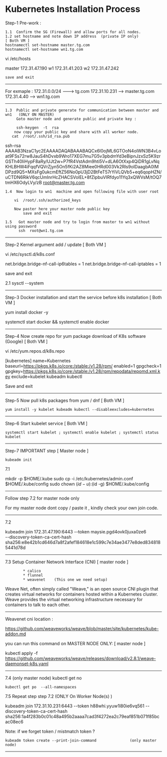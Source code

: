 # Kubernetes Installation Process

Step-1 Pre-work :
	
	1.1  Confirm the SG (Firewall) and allow ports for all nodes.
	1.2 set hostname and note down IP address  (private IP only)				[ Both VM ]		
	hostnamectl set-hostname master.tg.com
	hostnamectl set-hostname wn1.tg.com	

vi /etc/hosts 

master  172.31.47.190
w1 		172.31.41.203
w2      172.31.47.242
		
	save and exit 	
-------------------------------------------------------
For exmaple :
	172.31.0.0/24  --->   tg.com 
	172.31.10.231  -->  master.tg.com 
	172.31.4.40  -->  wn1.tg.com
		
-------------------------------------------------------	
		
	1.3  Public and private generate for communication between master and wn1   (ONLY ON MASTER)
	     Goto master node and generate public and private key :
			
	     ssh-keygen  -t  rsa
	    now copy your public key and share with all worker node.			
 	   cat  /root/.ssh/id_rsa.pub
ssh-rsa AAAAB3NzaC1yc2EAAAADAQABAAABAQCx6l0ojML6GTOoN4oIWN3B4vLoat9FSs72rw8JauS4hDvxb9Wro17XEG7mu7G5v3pbdmYd3eBipnJzxSz5K9zrGSTh40IiHypF8aRy/UJt2w+P7fR4VstAdm9hti5V+dLA6OtXxp4QiDR1gLvNqKHLBHW4iFqqfVQVrZjyn5On5fKi2AZ8Miee0HRd003Vk2Rls9oIDaagbA0IMDPzd9Q5+MXsFg0ukcmEftZ56No0pU3jD2BtFeT57rYiVLQVb5+eq6qopHZN/uCTDN6RikV6qcUmInrHcZHACSVolEL+8fZipbuVIRfdyo11Yq3xQWVsM/tOQ7tmHX6OdyLVy/zB root@master.tg.com

	1.4  Now login to wn1  machine and open following file with user root
 
		vi  /root/.ssh/authorized_keys
			
		Now paster here your master node public key 
	        save and exit 
			
	1.5   Got master node and try to login from master to wn1 without using password  
	      ssh  root@wn1.tg.com 
-----------------------------------------------------------------------------------------------

Step-2  Kernel argument add / update 		[ Both VM ]

vi   /etc/sysctl.d/k8s.conf		
		
net.bridge.bridge-nf-call-ip6tables = 1
net.bridge.bridge-nf-call-iptables = 1


save and exit 

2.1  sysctl --system

-----------------------------------------------------------------------------


Step-3  Docker installation and start the service before k8s installation [ Both VM ]

   yum install docker -y 
   
   systemctl start docker && systemctl enable docker

------------------------------------------------------------------------------

Step-4  Now create repo for yum package download of K8s software (Google)   [ Both VM ]

		
vi /etc/yum.repos.d/k8s.repo
  
[kubernetes]
name=Kubernetes
baseurl=https://pkgs.k8s.io/core:/stable:/v1.28/rpm/
enabled=1
gpgcheck=1
gpgkey=https://pkgs.k8s.io/core:/stable:/v1.28/rpm/repodata/repomd.xml.key
exclude=kubelet kubeadm kubectl


Save and exit 

----------------------------------------------------------------------------------  
  
Step-5 Now pull k8s packages from yum / dnf 				[ Both VM ]



	yum install -y kubelet kubeadm kubectl --disableexcludes=kubernetes


---------------------------------------------------------------------------------

Step-6  Start kubelet service     			[ Both VM ]


	systemctl start kubelet ; systemctl enable kubelet ; systemctl status kubelet

----------------------------------------------------------------------------------

Step-7  IMPORTANT step 					[ Master node ]

	kubeadm init



7.1 
  
mkdir -p $HOME/.kube
sudo cp -i /etc/kubernetes/admin.conf $HOME/.kube/config
sudo chown $(id -u):$(id -g) $HOME/.kube/config


-----------------------------------------------------------------------------------
Follow step 7.2 for master node only

For my master node dont copy / paste it , kindly check your own join code. 

----------------------------------------------------------------------------------

7.2

kubeadm join 172.31.47.190:6443 --token maysie.pgd4ovk0juxa0ze6 \
        --discovery-token-ca-cert-hash sha256:e8e42b1cd646d7a8f2afef184618e1c599c7e34ae3477e8ded8348185441d78d


-----------------------------------------------------------------------------------

7.3 Setup Container Network Interface (CNI)    [ master node ]  

			* calico
			* flunnel
			* weavenet    (This one we need setup)
			
Weave Net, often simply called "Weave," is an open source CNI plugin that creates virtual networks for containers hosted within a Kubernetes cluster. Weave provides the virtual networking infrastructure necessary for containers to talk to each other.	

------------------------------------------------------------------------------------	
Weavenet cni location :

https://github.com/weaveworks/weave/blob/master/site/kubernetes/kube-addon.md


you can run this command on MASTER NODE ONLY: 		[ master node ]  


kubectl apply -f https://github.com/weaveworks/weave/releases/download/v2.8.1/weave-daemonset-k8s.yaml

------------------------------------------------------------------------------------

7.4 		(only master node)
	kubectl get no
	
	kubectl get po  --all-namespaces

7.5  Repeat step  step 7.2   (ONLY On  Worker Node(s) )

kubeadm join 172.31.10.231:6443 --token h88whi.yyuw1l80ie6vq561 --discovery-token-ca-cert-hash sha256:1a4f283b0c01c48a495b2aaaa7cad3f4272ea2c79eaf851b071f85bcac08ec6    	
	
Note:   if we forget token / mistmatch  token ?

	kubeadm token create --print-join-command				(only master node)		

--------------------------------------------------------------------------------		
